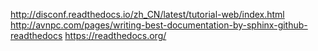 http://disconf.readthedocs.io/zh_CN/latest/tutorial-web/index.html
http://avnpc.com/pages/writing-best-documentation-by-sphinx-github-readthedocs
https://readthedocs.org/